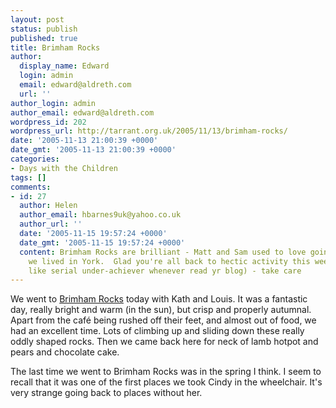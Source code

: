 ```yaml
---
layout: post
status: publish
published: true
title: Brimham Rocks
author:
  display_name: Edward
  login: admin
  email: edward@aldreth.com
  url: ''
author_login: admin
author_email: edward@aldreth.com
wordpress_id: 202
wordpress_url: http://tarrant.org.uk/2005/11/13/brimham-rocks/
date: '2005-11-13 21:00:39 +0000'
date_gmt: '2005-11-13 21:00:39 +0000'
categories:
- Days with the Children
tags: []
comments:
- id: 27
  author: Helen
  author_email: hbarnes9uk@yahoo.co.uk
  author_url: ''
  date: '2005-11-15 19:57:24 +0000'
  date_gmt: '2005-11-15 19:57:24 +0000'
  content: Brimham Rocks are brilliant - Matt and Sam used to love going there when
    we lived in York.  Glad you're all back to hectic activity this week (always feel
    like serial under-achiever whenever read yr blog) - take care
---
```

<p>We went to <a href="http://www.nationaltrust.org.uk/main/w-vh/w-visits/w-findaplace/w-brimhamrocks.htm">Brimham Rocks</a> today with Kath and Louis.  It was a fantastic day, really bright and warm (in the sun), but crisp and properly autumnal.  Apart from the caf&eacute;&nbsp;being rushed off their feet, and almost out of food, we had an excellent time.  Lots of climbing up and sliding down these really oddly shaped rocks.  Then we came back here for neck of lamb hotpot and pears and chocolate cake.</p>
<p>The last time we went to Brimham Rocks was in the spring I think.  I seem to recall that it was one of the first places we took Cindy in the wheelchair.  It's very strange going back to places without her.</p>
